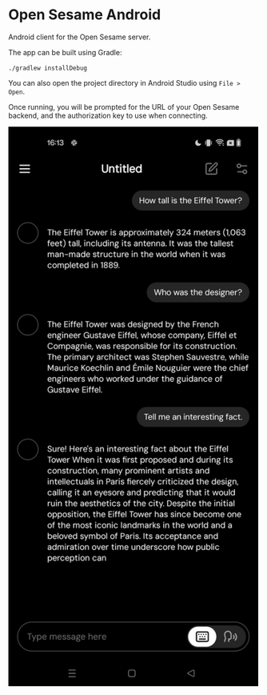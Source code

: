 # Open Sesame Android

Android client for the Open Sesame server.

The app can be built using Gradle:

```
./gradlew installDebug
```

You can also open the project directory in Android Studio using `File > Open`.

Once running, you will be prompted for the URL of your Open Sesame backend, and the
authorization key to use when connecting.

<img alt="screenshot" src="files/screenshot.jpg" width="500px" />